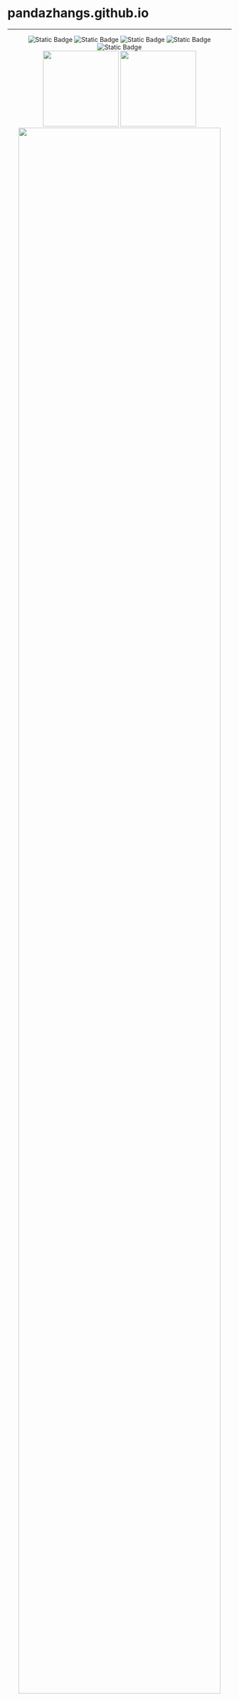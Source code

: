 # pandazhangs.github.io
-----
<div align="center">
<img alt="Static Badge" src="https://img.shields.io/badge/love-linux-blue">
<img alt="Static Badge" src="https://img.shields.io/badge/learn-go-green">
<img alt="Static Badge" src="https://img.shields.io/badge/c%2Fcpp-green">
<img alt="Static Badge" src="https://img.shields.io/badge/rust-orange">
<img alt="Static Badge" src="https://img.shields.io/badge/python-blue">
</div>





<div align="center">
<span>  </span>
<img height="170px" src="https://github-readme-stats.vercel.app/api?username=daidaiJ&theme=vue-dark&show_icons=true" /><span>  </span><img height="170px" src="https://github-readme-stats.vercel.app/api/top-langs/?username=daidaiJ&theme=vue-dark&show_icons=true&layout=compact&langs_count=8" />
<span>  </span>
 <img  width="95%" src="https://github-readme-activity-graph.vercel.app/graph?username=daidaiJ&theme=vue&radius=10"/>
</div>

<!--START_SECTION:waka-->

```txt
C++           6 hrs 56 mins   ████████████▓░░░░░░░░░░░░   50.15 %
Go            6 hrs           ███████████░░░░░░░░░░░░░░   43.46 %
Markdown      36 mins         █░░░░░░░░░░░░░░░░░░░░░░░░   04.35 %
Other         10 mins         ▒░░░░░░░░░░░░░░░░░░░░░░░░   01.30 %
F#            2 mins          ░░░░░░░░░░░░░░░░░░░░░░░░░   00.29 %
```

<!--END_SECTION:waka-->

